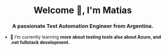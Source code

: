 <h1 align="center">Welcome 👋, I'm Matias</h1>
<h3 align="center">A passionate Test Automation Engineer from Argentina.</h3>

- 🌱 I’m currently learning **more about testing tools also about Azure, and .net fullstack development.**
